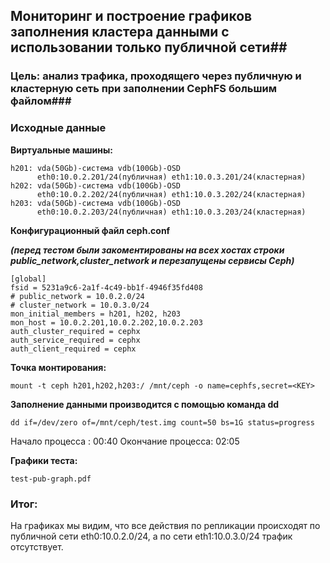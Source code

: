 ## Мониторинг и построение графиков заполнения кластера данными c использовании только публичной сети##

### Цель: анализ трафика, проходящего через публичную и кластерную сеть при заполнении CephFS большим файлом###

### Исходные данные ###

**Виртуальные машины:**

	h201: vda(50Gb)-система vdb(100Gb)-OSD
		  eth0:10.0.2.201/24(публичная) eth1:10.0.3.201/24(кластерная)
	h202: vda(50Gb)-система vdb(100Gb)-OSD
		  eth0:10.0.2.202/24(публичная) eth1:10.0.3.202/24(кластерная)
	h203: vda(50Gb)-система vdb(100Gb)-OSD
		  eth0:10.0.2.203/24(публичная) eth1:10.0.3.203/24(кластерная)

**Конфигурационный файл сeph.conf**

***(перед тестом были закоментированы на всех хостах строки public_network,cluster_network и перезапущены сервисы Ceph)***

	
	[global]
	fsid = 5231a9c6-2a1f-4c49-bb1f-4946f35fd408
	# public_network = 10.0.2.0/24
	# cluster_network = 10.0.3.0/24
	mon_initial_members = h201, h202, h203
	mon_host = 10.0.2.201,10.0.2.202,10.0.2.203
	auth_cluster_required = cephx
	auth_service_required = cephx
	auth_client_required = cephx

**Точка монтирования:**

	mount -t ceph h201,h202,h203:/ /mnt/ceph -o name=cephfs,secret=<KEY>	

**Заполнение данными производится c помощью команда dd**

	dd if=/dev/zero of=/mnt/ceph/test.img count=50 bs=1G status=progress    

Начало процесса :   00:40
Окончание процесса: 02:05

**Графики теста:**

	test-pub-graph.pdf

### Итог: ###

На графиках мы видим, что все действия по репликации происходят по публичной сети eth0:10.0.2.0/24, а по сети eth1:10.0.3.0/24 трафик отсутствует.

